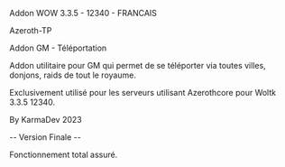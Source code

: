 Addon WOW 3.3.5 - 12340 - FRANCAIS

Azeroth-TP

Addon GM - Téléportation
                                                                                                            
Addon utilitaire pour GM qui permet de se téléporter via toutes villes, donjons, raids de tout le royaume.

Exclusivement utilisé pour les serveurs utilisant Azerothcore pour Woltk 3.3.5 12340.

By KarmaDev 2023

-- Version Finale --

Fonctionnement total assuré.
